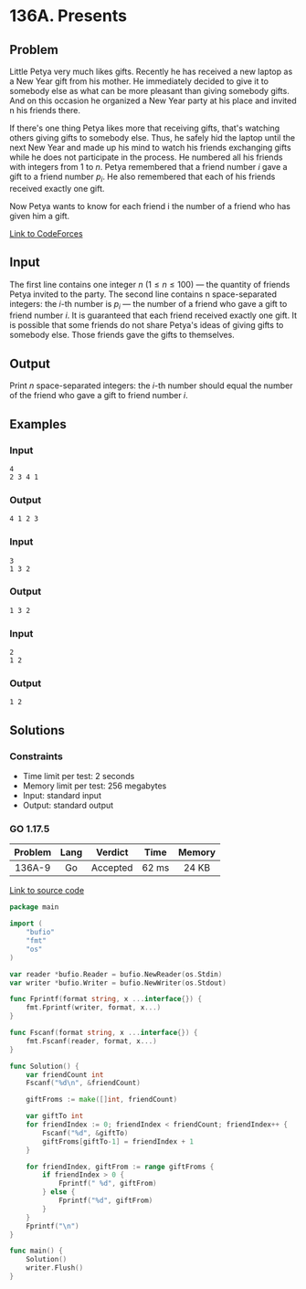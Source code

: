 # 136A. Presents

## Problem

Little Petya very much likes gifts. Recently he has received a new laptop as a New Year gift from his mother. He immediately decided to give it to somebody else as what can be more pleasant than giving somebody gifts. And on this occasion he organized a New Year party at his place and invited n his friends there.

If there's one thing Petya likes more that receiving gifts, that's watching others giving gifts to somebody else. Thus, he safely hid the laptop until the next New Year and made up his mind to watch his friends exchanging gifts while he does not participate in the process. He numbered all his friends with integers from 1 to $n$. Petya remembered that a friend number $i$ gave a gift to a friend number $p_i$. He also remembered that each of his friends received exactly one gift.

Now Petya wants to know for each friend i the number of a friend who has given him a gift.

[Link to CodeForces](https://codeforces.com/problemset/problem/136/A)

## Input

The first line contains one integer $n$ ($1 \leq n \leq 100$) — the quantity of friends Petya invited to the party. The second line contains n space-separated integers: the $i$-th number is $p_i$ — the number of a friend who gave a gift to friend number $i$. It is guaranteed that each friend received exactly one gift. It is possible that some friends do not share Petya's ideas of giving gifts to somebody else. Those friends gave the gifts to themselves.

## Output

Print $n$ space-separated integers: the $i$-th number should equal the number of the friend who gave a gift to friend number $i$.

## Examples

### Input

```
4
2 3 4 1
```

### Output

```
4 1 2 3
```

### Input

```
3
1 3 2
```

### Output

```
1 3 2
```

### Input

```
2
1 2
```

### Output

```
1 2
```

## Solutions

### Constraints

  - Time limit per test: 2 seconds
  - Memory limit per test: 256 megabytes
  - Input: standard input
  - Output: standard output

### GO 1.17.5

| Problem |    Lang   |  Verdict | Time  | Memory |
|:-------:|:---------:|:--------:|:-----:|:------:|
| 136A-9  |    Go     | Accepted | 62 ms | 24 KB  |

[Link to source code](solution.go)

```go
package main

import (
	"bufio"
	"fmt"
	"os"
)

var reader *bufio.Reader = bufio.NewReader(os.Stdin)
var writer *bufio.Writer = bufio.NewWriter(os.Stdout)

func Fprintf(format string, x ...interface{}) {
	fmt.Fprintf(writer, format, x...)
}

func Fscanf(format string, x ...interface{}) {
	fmt.Fscanf(reader, format, x...)
}

func Solution() {
	var friendCount int
	Fscanf("%d\n", &friendCount)

	giftFroms := make([]int, friendCount)

	var giftTo int
	for friendIndex := 0; friendIndex < friendCount; friendIndex++ {
		Fscanf("%d", &giftTo)
		giftFroms[giftTo-1] = friendIndex + 1
	}

	for friendIndex, giftFrom := range giftFroms {
		if friendIndex > 0 {
			Fprintf(" %d", giftFrom)
		} else {
			Fprintf("%d", giftFrom)
		}
	}
	Fprintf("\n")
}

func main() {
	Solution()
	writer.Flush()
}
```
